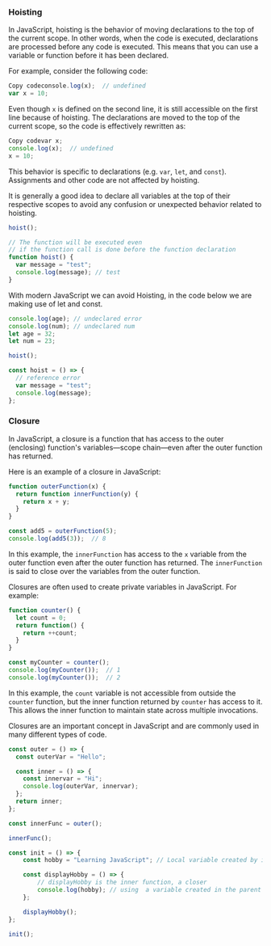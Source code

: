 ### Hoisting

In JavaScript, hoisting is the behavior of moving declarations to the top of the current scope. In other words, when the code is executed, declarations are processed before any code is executed. This means that you can use a variable or function before it has been declared.

For example, consider the following code:

```js
Copy codeconsole.log(x);  // undefined
var x = 10;
```

Even though `x` is defined on the second line, it is still accessible on the first line because of hoisting. The declarations are moved to the top of the current scope, so the code is effectively rewritten as:

```js
Copy codevar x;
console.log(x);  // undefined
x = 10;
```

This behavior is specific to declarations (e.g. `var`, `let`, and `const`). Assignments and other code are not affected by hoisting.

It is generally a good idea to declare all variables at the top of their respective scopes to avoid any confusion or unexpected behavior related to hoisting.

```js
hoist();

// The function will be executed even
// if the function call is done before the function declaration
function hoist() {
  var message = "test";
  console.log(message); // test
}
```

With modern JavaScript we can avoid Hoisting, in the code below we are making use of let and const.

```js
console.log(age); // undeclared error
console.log(num); // undeclared num
let age = 32;
let num = 23;
```

```js
hoist();

const hoist = () => {
  // reference error
  var message = "test";
  console.log(message);
};
```

### Closure

In JavaScript, a closure is a function that has access to the outer (enclosing) function's variables—scope chain—even after the outer function has returned.

Here is an example of a closure in JavaScript:

```js
function outerFunction(x) {
  return function innerFunction(y) {
    return x + y;
  }
}

const add5 = outerFunction(5);
console.log(add5(3));  // 8
```

In this example, the `innerFunction` has access to the `x` variable from the outer function even after the outer function has returned. The `innerFunction` is said to close over the variables from the outer function.

Closures are often used to create private variables in JavaScript. For example:

```js
function counter() {
  let count = 0;
  return function() {
    return ++count;
  }
}

const myCounter = counter();
console.log(myCounter());  // 1
console.log(myCounter());  // 2
```

In this example, the `count` variable is not accessible from outside the `counter` function, but the inner function returned by `counter` has access to it. This allows the inner function to maintain state across multiple invocations.

Closures are an important concept in JavaScript and are commonly used in many different types of code.

```js
const outer = () => {
  const outerVar = "Hello";

  const inner = () => {
    const innervar = "Hi";
    console.log(outerVar, innervar);
  };
  return inner;
};

const innerFunc = outer();

innerFunc();
```

```js
const init = () => {
    const hobby = "Learning JavaScript"; // Local variable created by init function

    const displayHobby = () => {
        // displayHobby is the inner function, a closer
        console.log(hobby); // using  a variable created in the parent function
    };

    displayHobby();
};

init();
```

